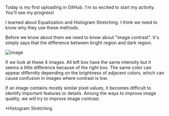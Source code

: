 Today is my first uploading in GitHub.
I'm so excited to start my activity. You'll see my progress!

I learned about Equalization and Histogram Stretching.
I think we need to know why they use these methods.

Before we know about them we need to know about "image contrast".
It's simply says that the difference between bright region and dark region.

![image](https://github.com/user-attachments/assets/bc5d7cd7-2fa5-4409-a5e8-210f2956aa50)

If we look at these 4 images. All left box have the same intensity but it seems a little difference because of the right box.
The same color can appear differntly depending on the brightness of adjacent colors, which can cause confusion in images where contrast is low.

If an image contains mostly similar pixel values, it becomes difficult to identify important features or details.
Among the ways to improve image quality, we will try to improve image contrast.

*Histogram Stretching




